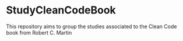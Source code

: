 # StudyCleanCodeBook
This repository aims to group the studies associated to the Clean Code book from Robert C. Martin
